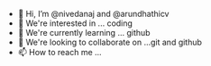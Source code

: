 - 👋 Hi, I’m @nivedanaj and @arundhathicv
- 👀 We're interested in ... coding 
- 🌱 We're currently learning ... github 
- 💞️ We're looking to collaborate on ...git and github
- 📫 How to reach me ...

<!---
nivedanaj/nivedanaj is a ✨ special ✨ repository because its `README.md` (this file) appears on your GitHub profile.
You can click the Preview link to take a look at your changes.
--->
